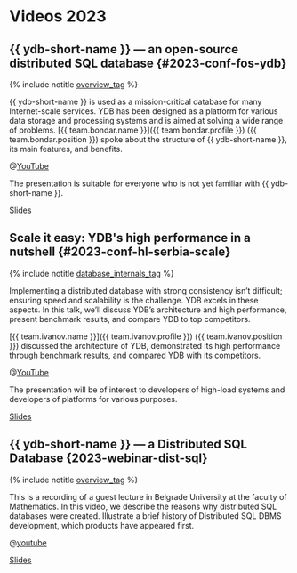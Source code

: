 # Videos 2023

## {{ ydb-short-name }} — an open-source distributed SQL database {#2023-conf-fos-ydb}

{% include notitle [overview_tag](../_includes/tags.md#overview) %}

{{ ydb-short-name }} is used as a mission-critical database for many Internet-scale services. YDB has been designed as a platform for various data storage and processing systems and is aimed at solving a wide range of problems. [{{ team.bondar.name }}]({{ team.bondar.profile }}) ({{ team.bondar.position }}) spoke about the structure of {{ ydb-short-name }}, its main features, and benefits.

@[YouTube](https://www.youtube.com/watch?v=A0O7yr9_1Tg)

The presentation is suitable for everyone who is not yet familiar with {{ ydb-short-name }}.

[Slides](https://presentations.ydb.tech/2023/en/fossasia_summit/presentation.pdf)

## Scale it easy: YDB's high performance in a nutshell {#2023-conf-hl-serbia-scale}

{% include notitle [database_internals_tag](../_includes/tags.md#database_internals) %}

Implementing a distributed database with strong consistency isn’t difficult; ensuring speed and scalability is the challenge. YDB excels in these aspects. In this talk, we’ll discuss YDB’s architecture and high performance, present benchmark results, and compare YDB to top competitors.

[{{ team.ivanov.name }}]({{ team.ivanov.profile }}) ({{ team.ivanov.position }}) discussed the architecture of YDB, demonstrated its high performance through benchmark results, and compared YDB with its competitors.

@[YouTube](https://youtu.be/84t_6jV2m5E?si=z3YrrRaCvifSo6JN)

The presentation will be of interest to developers of high-load systems and developers of platforms for various purposes.

[Slides](https://presentations.ydb.tech/2023/en/highload_serbia/ydb_performance/presentation.pdf)

## {{ ydb-short-name }} — a Distributed SQL Database {2023-webinar-dist-sql}

{% include notitle [overview_tag](../_includes/tags.md#overview) %}

This is a recording of a guest lecture in Belgrade University at the faculty of Mathematics. In this video, we describe the reasons why distributed SQL databases were created. Illustrate a brief history of Distributed SQL DBMS development, which products have appeared first.

@[youtube](https://youtu.be/ZFl0F30qsPQ?si=BL7nskNU9BGiTgBe)

[Slides](https://presentations.ydb.tech/2023/en/belgrade_lecture/presentation.pdf)